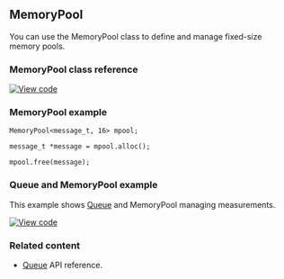 ## MemoryPool

You can use the MemoryPool class to define and manage fixed-size memory pools.

### MemoryPool class reference

[![View code](https://www.mbed.com/embed/?type=library)](https://os.mbed.com/docs/v5.7/mbed-os-api-doxy/classrtos_1_1_memory_pool.html)

### MemoryPool example

```
MemoryPool<message_t, 16> mpool;

message_t *message = mpool.alloc();

mpool.free(message);
```

### Queue and MemoryPool example

This example shows <a href="https://os.mbed.com/docs/v5.7/reference/queue.html" target="_blank">Queue</a> and MemoryPool managing measurements.

[![View code](https://www.mbed.com/embed/?url=https://os.mbed.com/teams/mbed_example/code/rtos_queue/)](https://os.mbed.com/teams/mbed_example/code/rtos_queue/file/0cb43a362538/main.cpp)

### Related content

- <a href="https://os.mbed.com/docs/v5.7/reference/queue.html" target="_blank">Queue</a> API reference.
